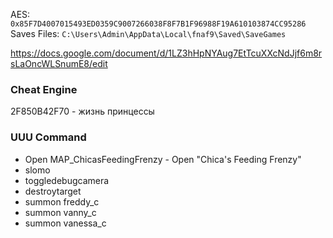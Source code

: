 AES: `0x85F7D4007015493ED0359C9007266038F8F7B1F96988F19A610103874CC95286`
<br>
Saves Files: `C:\Users\Admin\AppData\Local\fnaf9\Saved\SaveGames`

https://docs.google.com/document/d/1LZ3hHpNYAug7EtTcuXXcNdJjf6m8rsLaOncWLSnumE8/edit

### Cheat Engine
2F850B42F70 - жизнь принцессы

### UUU Command
- Open MAP_ChicasFeedingFrenzy - Open "Chica's Feeding Frenzy"
- slomo <speed>
- toggledebugcamera
- destroytarget
- summon freddy_c
- summon vanny_c
- summon vanessa_c
